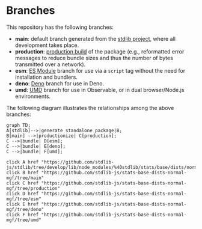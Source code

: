 <!--

@license Apache-2.0

Copyright (c) 2022 The Stdlib Authors.

Licensed under the Apache License, Version 2.0 (the "License");
you may not use this file except in compliance with the License.
You may obtain a copy of the License at

    http://www.apache.org/licenses/LICENSE-2.0

Unless required by applicable law or agreed to in writing, software
distributed under the License is distributed on an "AS IS" BASIS,
WITHOUT WARRANTIES OR CONDITIONS OF ANY KIND, either express or implied.
See the License for the specific language governing permissions and
limitations under the License.

-->

# Branches

This repository has the following branches:

-   **main**: default branch generated from the [stdlib project][stdlib-url], where all development takes place.
-   **production**: [production build][production-url] of the package (e.g., reformatted error messages to reduce bundle sizes and thus the number of bytes transmitted over a network).
-   **esm**: [ES Module][esm-url] branch for use via a `script` tag without the need for installation and bundlers.
-   **deno**: [Deno][deno-url] branch for use in Deno.
-   **umd**: [UMD][umd-url] branch for use in Observable, or in dual browser/Node.js environments.

The following diagram illustrates the relationships among the above branches:

```mermaid
graph TD;
A[stdlib]-->|generate standalone package|B;
B[main] -->|productionize| C[production];
C -->|bundle| D[esm];
C -->|bundle| E[deno];
C -->|bundle| F[umd];

click A href "https://github.com/stdlib-js/stdlib/tree/develop/lib/node_modules/%40stdlib/stats/base/dists/normal/mgf"
click B href "https://github.com/stdlib-js/stats-base-dists-normal-mgf/tree/main"
click C href "https://github.com/stdlib-js/stats-base-dists-normal-mgf/tree/production"
click D href "https://github.com/stdlib-js/stats-base-dists-normal-mgf/tree/esm"
click E href "https://github.com/stdlib-js/stats-base-dists-normal-mgf/tree/deno"
click F href "https://github.com/stdlib-js/stats-base-dists-normal-mgf/tree/umd"
```

[stdlib-url]: https://github.com/stdlib-js/stdlib/tree/develop/lib/node_modules/%40stdlib/stats/base/dists/normal/mgf
[production-url]: https://github.com/stdlib-js/stats-base-dists-normal-mgf/tree/production
[deno-url]: https://github.com/stdlib-js/stats-base-dists-normal-mgf/tree/deno
[umd-url]: https://github.com/stdlib-js/stats-base-dists-normal-mgf/tree/umd
[esm-url]: https://github.com/stdlib-js/stats-base-dists-normal-mgf/tree/esm
